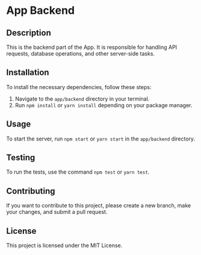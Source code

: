 # App Backend

## Description

This is the backend part of the App. It is responsible for handling API requests, database operations, and other server-side tasks.

## Installation

To install the necessary dependencies, follow these steps:

1. Navigate to the `app/backend` directory in your terminal.
2. Run `npm install` or `yarn install` depending on your package manager.

## Usage

To start the server, run `npm start` or `yarn start` in the `app/backend` directory.

## Testing

To run the tests, use the command `npm test` or `yarn test`.

## Contributing

If you want to contribute to this project, please create a new branch, make your changes, and submit a pull request.

## License

This project is licensed under the MIT License.
